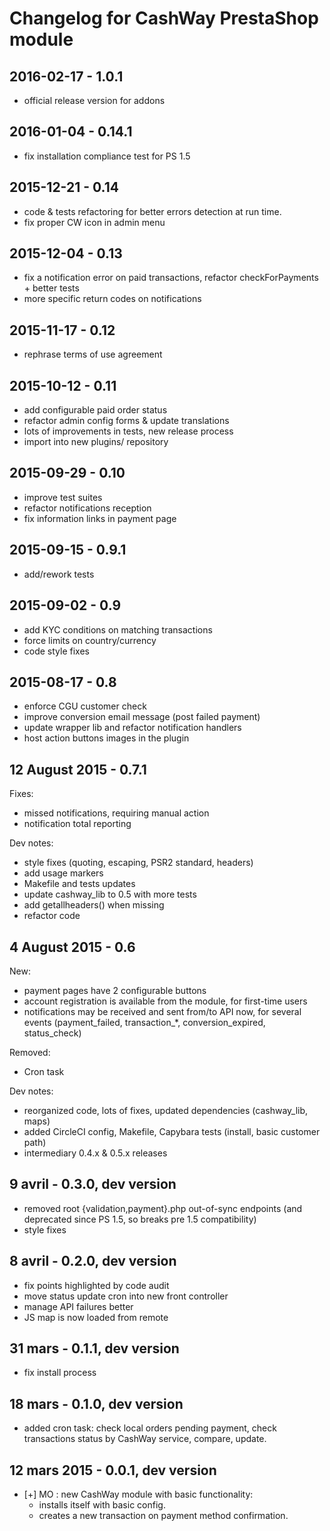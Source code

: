 # Changelog for CashWay PrestaShop module

## 2016-02-17 - 1.0.1

 * official release version for addons

## 2016-01-04 - 0.14.1

 * fix installation compliance test for PS 1.5

## 2015-12-21 - 0.14

 * code & tests refactoring for better errors detection at run time.
 * fix proper CW icon in admin menu

## 2015-12-04 - 0.13

 * fix a notification error on paid transactions,
   refactor checkForPayments + better tests
 * more specific return codes on notifications

## 2015-11-17 - 0.12

 * rephrase terms of use agreement

## 2015-10-12 - 0.11

 * add configurable paid order status
 * refactor admin config forms & update translations
 * lots of improvements in tests, new release process
 * import into new plugins/ repository

## 2015-09-29 - 0.10

 * improve test suites
 * refactor notifications reception
 * fix information links in payment page

## 2015-09-15 - 0.9.1

 * add/rework tests

## 2015-09-02 - 0.9

 * add KYC conditions on matching transactions
 * force limits on country/currency
 * code style fixes

## 2015-08-17 - 0.8

 * enforce CGU customer check
 * improve conversion email message (post failed payment)
 * update wrapper lib and refactor notification handlers
 * host action buttons images in the plugin

## 12 August 2015 - 0.7.1

Fixes:

 * missed notifications, requiring manual action
 * notification total reporting

Dev notes:

 * style fixes (quoting, escaping, PSR2 standard, headers)
 * add usage markers
 * Makefile and tests updates
 * update cashway_lib to 0.5 with more tests
 * add getallheaders() when missing
 * refactor code

## 4 August 2015 - 0.6

New:

 * payment pages have 2 configurable buttons
 * account registration is available from the module, for first-time users
 * notifications may be received and sent from/to API now, for several events
   (payment_failed, transaction_*, conversion_expired, status_check)

Removed:

 * Cron task

Dev notes:

 * reorganized code, lots of fixes, updated dependencies (cashway_lib, maps)
 * added CircleCI config, Makefile, Capybara tests (install, basic customer path)
 * intermediary 0.4.x & 0.5.x releases

## 9 avril - 0.3.0, dev version

 * removed root {validation,payment}.php out-of-sync
   endpoints (and deprecated since PS 1.5, so breaks
   pre 1.5 compatibility)
 * style fixes

## 8 avril - 0.2.0, dev version

 * fix points highlighted by code audit
 * move status update cron into new front controller
 * manage API failures better
 * JS map is now loaded from remote

## 31 mars - 0.1.1, dev version

 * fix install process

## 18 mars - 0.1.0, dev version

 * added cron task: check local orders pending payment,
   check transactions status by CashWay service,
   compare, update.

## 12 mars 2015 - 0.0.1, dev version

 * [+] MO : new CashWay module with basic functionality:
   - installs itself with basic config.
   - creates a new transaction on payment method confirmation.
